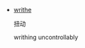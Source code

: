 * [writhe](https://www.collinsdictionary.com/dictionary/english/writhe)

  扭动
  
  writhing uncontrollably
